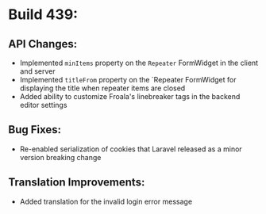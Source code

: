 # Build 439:

## API Changes:
- Implemented `minItems` property on the `Repeater` FormWidget in the client and server
- Implemented `titleFrom` property on the `Repeater FormWidget for displaying the title when repeater items are closed
- Added ability to customize Froala's linebreaker tags in the backend editor settings

## Bug Fixes:
- Re-enabled serialization of cookies that Laravel released as a minor version breaking change

## Translation Improvements:
- Added translation for the invalid login error message
